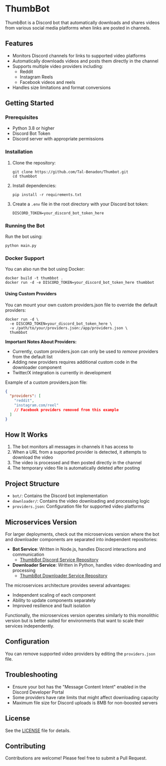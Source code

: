 # ThumbBot

ThumbBot is a Discord bot that automatically downloads and shares videos from various social media platforms when links are posted in channels.

## Features

- Monitors Discord channels for links to supported video platforms
- Automatically downloads videos and posts them directly in the channel
- Supports multiple video providers including:
  - Reddit
  - Instagram Reels
  - Facebook videos and reels
- Handles size limitations and format conversions

## Getting Started

### Prerequisites

- Python 3.8 or higher
- Discord Bot Token
- Discord server with appropriate permissions

### Installation

1. Clone the repository:
   ```
   git clone https://github.com/Tal-Benadon/Thumbot.git
   cd thumbbot
   ```

2. Install dependencies:
   ```
   pip install -r requirements.txt
   ```

3. Create a `.env` file in the root directory with your Discord bot token:
   ```
   DISCORD_TOKEN=your_discord_bot_token_here
   ```

### Running the Bot

Run the bot using:
```
python main.py
```

### Docker Support

You can also run the bot using Docker:

```
docker build -t thumbbot .
docker run -d -e DISCORD_TOKEN=your_discord_bot_token_here thumbbot
```

#### Using Custom Providers

You can mount your own custom providers.json file to override the default providers:

```
docker run -d \
  -e DISCORD_TOKEN=your_discord_bot_token_here \
  -v /path/to/your/providers.json:/app/providers.json \
  thumbbot
```

**Important Notes About Providers:**
- Currently, custom providers.json can only be used to *remove* providers from the default list
- Adding new providers requires additional custom code in the downloader component
- Twitter/X integration is currently in development

Example of a custom providers.json file:
```json
{
  "providers": [
    "reddit",
    "instagram.com/reel"
    // Facebook providers removed from this example
  ]
}
```

## How It Works

1. The bot monitors all messages in channels it has access to
2. When a URL from a supported provider is detected, it attempts to download the video
3. The video is processed and then posted directly in the channel
4. The temporary video file is automatically deleted after posting

## Project Structure

- `bot/`: Contains the Discord bot implementation
- `downloader/`: Contains the video downloading and processing logic
- `providers.json`: Configuration file for supported video platforms

## Microservices Version

For larger deployments, check out the microservices version where the bot and downloader components are separated into independent repositories:

- **Bot Service**: Written in Node.js, handles Discord interactions and communication
  - [ThumbBot Discord Service Repository](https://github.com/Tal-Benadon/thumbot_bot)
- **Downloader Service**: Written in Python, handles video downloading and processing
  - [ThumbBot Downloader Service Repository](https://github.com/Tal-Benadon/thumbot_downloader)

The microservices architecture provides several advantages:
- Independent scaling of each component
- Ability to update components separately
- Improved resilience and fault isolation

Functionally, the microservices version operates similarly to this monolithic version but is better suited for environments that want to scale their services independently.

## Configuration

You can remove supported video providers by editing the `providers.json` file.

## Troubleshooting

- Ensure your bot has the "Message Content Intent" enabled in the Discord Developer Portal
- Some providers have rate limits that might affect downloading capacity
- Maximum file size for Discord uploads is 8MB for non-boosted servers

## License

See the [LICENSE](LICENSE) file for details.

## Contributing

Contributions are welcome! Please feel free to submit a Pull Request.
